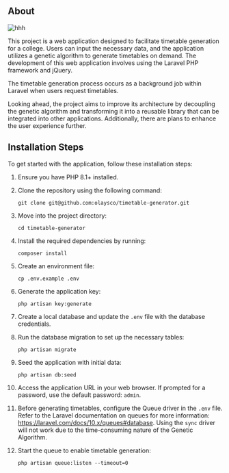## About

![hhh](https://github.com/olaysco/timetable-generator/assets/7990807/cab77421-b70e-4402-b825-5a61fa619584)


This project is a web application designed to facilitate timetable generation for a college. Users can input the necessary data, and the application utilizes a genetic algorithm to generate timetables on demand. The development of this web application involves using the Laravel PHP framework and jQuery.

The timetable generation process occurs as a background job within Laravel when users request timetables.

Looking ahead, the project aims to improve its architecture by decoupling the genetic algorithm and transforming it into a reusable library that can be integrated into other applications. Additionally, there are plans to enhance the user experience further.

## Installation Steps

To get started with the application, follow these installation steps:

1. Ensure you have PHP 8.1+ installed.

2. Clone the repository using the following command:

   ```
   git clone git@github.com:olaysco/timetable-generator.git
   ```

3. Move into the project directory:

   ```
   cd timetable-generator
   ```

4. Install the required dependencies by running:

   ```
   composer install
   ```

5. Create an environment file:

   ```
   cp .env.example .env
   ```

6. Generate the application key:

   ```
   php artisan key:generate
   ```

7. Create a local database and update the `.env` file with the database credentials.

8. Run the database migration to set up the necessary tables:

   ```
   php artisan migrate
   ```

9. Seed the application with initial data:

   ```
   php artisan db:seed
   ```

10. Access the application URL in your web browser. If prompted for a password, use the default password: `admin`.

11. Before generating timetables, configure the Queue driver in the `.env` file. Refer to the Laravel documentation on queues for more information: https://laravel.com/docs/10.x/queues#database. Using the `sync` driver will not work due to the time-consuming nature of the Genetic Algorithm.

12. Start the queue to enable timetable generation:

    ```
    php artisan queue:listen --timeout=0
    ```
